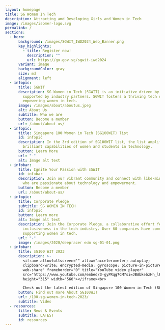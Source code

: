 ```yaml
---
layout: homepage
title: SG Women In Tech
description: Attracting and Developing Girls and Women in Tech
image: /images/isomer-logo.svg
permalink: /
sections:
  - hero:
      background: /images/SGWIT_IWD2024_Web_Banner.png
      key_highlights:
        - title: Register now!
          description: ""
          url: https://go.gov.sg/sgwit-iwd2024
      variant: image
      backgroundColor: gray
      size: md
      alignment: left
  - infopic:
      title: SGWIT
      description: SG Women in Tech (SGWIT) is an initiative driven by IMDA and
        supported by industry partners. SGWIT fosters a thriving tech sector by
        empowering women in tech.
      image: /images/about/aboutus.jpeg
      alt: About Us
      subtitle: Who we are
      button: Become a member
      url: /about/about-us/
  - infopic:
      title: Singapore 100 Women in Tech (SG100WIT) list
      id: infopic
      description: In the 3rd edition of SG100WIT list, the list amplifies the
        brilliant capabilities of women and students in technology.
      button: Learn More
      url: "-"
      alt: Image alt text
  - infobar:
      title: Ignite Your Passion with SGWIT
      id: infobar
      description: Join our vibrant community and connect with like-minded individuals
        who are passionate about technology and empowerment.
      button: Become a member
      url: /about/about-us/
  - infopic:
      title: Corporate Pledge
      subtitle: SG WOMEN IN TECH
      id: infopic
      button: Learn more
      alt: Image alt text
      description: Join the Corporate Pledge, a collaborative effort fostering
        inclusiveness in the tech industry. Over 60 companies have committed to
        supporting women in tech.
      url: "-"
      image: /images/2020/deepracer edm sg-01-01.png
  - infobar:
      title: SG100 WIT 2023
      description: >-
        <iframe allowfullscreen="" allow="accelerometer; autoplay;
        clipboard-write; encrypted-media; gyroscope; picture-in-picture;
        web-share" frameborder="0" title="YouTube video player"
        src="https://www.youtube.com/embed/3-gyPRqg7CM?si=JBAbkebzHh_lO8kS"
        height="315" width="560"></iframe><br>

        Check out the latest edition of Singapore 100 Women in Tech (SG100WIT) List of Tech Honorees in this video.
      button: Find out more About SG100WIT
      url: /100-sg-women-in-tech-2023/
      subtitle: Video
  - resources:
      title: News & Events
      subtitle: LATEST
      id: resources
---
```

